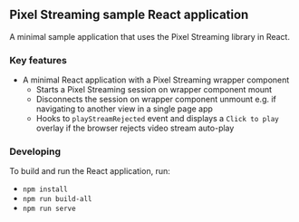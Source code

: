## Pixel Streaming sample React application

A minimal sample application that uses the Pixel Streaming library in React.

### Key features
- A minimal React application with a Pixel Streaming wrapper component
  - Starts a Pixel Streaming session on wrapper component mount
  - Disconnects the session on wrapper component unmount e.g. if navigating to another view in a single page app
  - Hooks to `playStreamRejected` event and displays a `Click to play` overlay if the browser rejects video stream auto-play

### Developing

To build and run the React application, run:

- `npm install`
- `npm run build-all`
- `npm run serve`
